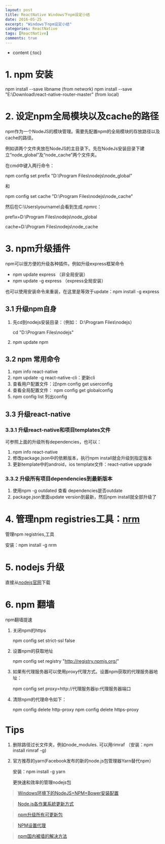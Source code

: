 ```yaml
---
layout: post
title: ReactNative Windows下npm设定小结
date: 2016-05-25
excerpt: "Windows下npm设定小结"
categories: ReactNative
tags: [ReactNative]
comments: true
---
```


* content
{:toc}


# 1. npm 安装

npm install --save libname (from network)
npm install --save "E:\Download\react-native-router-master" (from local)

# 2. 设定npm全局模块以及cache的路径

npm作为一个NodeJS的模块管理。需要先配置npm的全局模块的存放路径以及cache的路径。

例如讲两个文件夹放在NodeJS的主目录下。先在NodeJs安装目录下建立“node_global”及“node_cache”两个文件夹。

在cmd中键入两行命令：

npm config set prefix "D:\Program Files\nodejs\node_global"

和

npm config set cache "D:\Program Files\nodejs\node_cache"

然后在C:\Users\yourname\会看到生成.npmrc：

prefix=D:\Program Files\nodejs\node_global

cache=D:\Program Files\nodejs\node_cache

# 3. npm升级插件

npm可以很方便的升级各种插件。例如升级express框架命令

- npm update express （非全局安装）
- npm update -g express （express全局安装）

也可以使用安装命令来重装，在这里是等效于update：npm install -g express

## 3.1 升级npm自身
1. 先cd到nodejs安装目录：（例如： D:\Program Files\nodejs）

    cd "D:\Program Files\nodejs"

2. npm update npm

## 3.2 npm 常用命令
1. npm info react-native
2. npm update -g react-native-cli：更新cli
3. 查看用户配置文件：过npm config get userconfig
3. 查看全局配置文件： npm config get globalconfig 
4. npm config list 列出config

## 3.3 升级react-native

### 3.3.1 升级react-native和项目templates文件

可参照上面的升级所有dependencies，也可以：
1. npm info react-native
2. 修改package.json中的依赖版本，执行npm install就会升级到指定版本
3. 更新template中的android，ios template文件：react-native upgrade

### 3.3.2 升级所有项目dependencies到最新版本
1. 使用npm -g outdated 查看 dependencies是否outdate
2. package.json里面update version到最新，然后npm install就全部升级了


# 4. 管理npm registries工具：[nrm](https://www.npmjs.com/package/nrm)

管理npm registries,工具

安装：npm install -g nrm

# 5. nodejs 升级

直接从[nodejs官网](https://nodejs.org/en/)下载

# 6. npm 翻墙

npm翻墙提速
1. 关闭npm的https

    npm config set strict-ssl false

2. 设置npm的获取地址

    npm config set registry "http://registry.npmjs.org/"

3. 如果有代理服务器可以使用proxy代理方式。设置npm获取的代理服务器地址：

    npm config set proxy=http://代理服务器ip:代理服务器端口

4. 清除npm的代理命令如下：

    npm config delete http-proxy
    npm config delete https-proxy

# Tips

1. 删除路径过长文件夹，例如node_modules. 可以用rimraf （安装：npm install rimraf -g)
2. 官方推荐的yarn(Facebook发布的新的node.js包管理器Yarn替代npm）
 
    安装：npm install -g yarn
    
    更快速和效率的管理nodejs包


> [Windows环境下的NodeJS+NPM+Bower安装配置](http://jingyan.baidu.com/article/2d5afd69e243cc85a2e28efa.html)

> [Node.js各作業系統更新方式 ](http://eddychang.me/blog/javascript/58-nodes-update.html)

> [npm升级所有可更新包](http://www.tuicool.com/articles/UbyY7rY)

> [NPM设置代理](https://my.oschina.net/deathdealer/blog/208919)

> [npm国内被墙的解决方法](http://snoopyxdy.blog.163.com/blog/static/60117440201422695653698/) 